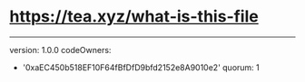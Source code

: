 # https://tea.xyz/what-is-this-file
---
version: 1.0.0
codeOwners:
  - '0xaEC450b518EF10F64fBfDfD9bfd2152e8A9010e2'
quorum: 1
